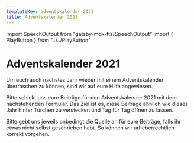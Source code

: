 ```yaml
---
templateKey: adventskalender-2021
title: Adventskalender 2021
---
```

import SpeechOutput from "gatsby-mdx-tts/SpeechOutput"
import { PlayButton } from "../../PlayButton"

<SpeechOutput id="projekt-adventskalender-2021" customPlayButton={PlayButton}>

# Adventskalender 2021

Um euch auch nächstes Jahr wieder mit einem Adventskalender überraschen zu können, sind wir auf eure Hilfe angewiesen.

Bitte schickt uns eure Beiträge für den Adventskalender 2021 mit dem nachstehenden Formular. Das Ziel ist es, diese Beiträge ähnlich wie dieses Jahr hinter Türchen zu verstecken und Tag für Tag öffnen zu lassen.

Bitte gebt uns jeweils unbedingt die Quelle an für eure Beiträge, falls ihr etwas nicht selbst geschrieben habt. So können wir urheberrechtlich korrekt vorgehen. 

</SpeechOutput>